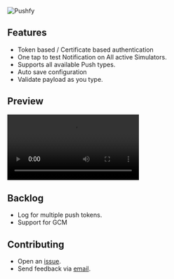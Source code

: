 ![Pushfy](https://lh3.googleusercontent.com/d/1iJtV8KpGrhcX3be6dGaxk2yrtXU7blkt)


## Features
- Token based / Certificate based authentication
- One tap to test Notification on All active Simulators.
- Supports all available Push types.
- Auto save configuration
- Validate payload as you type.

## Preview

![preview_video](https://user-images.githubusercontent.com/2138976/143781264-eee210fd-a1b3-42b4-8ca8-828a31f22720.mp4)


## Backlog
- Log for multiple push tokens.
- Support for GCM

## Contributing

- Open an [issue](https://github.com/lalkrishna/Pushfy/issues/new).
- Send feedback via [email](mailto://hi@lalkrishna.dev).
